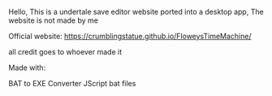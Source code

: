 Hello, This is a undertale save editor website ported into a desktop app, The website is not made by me

Official website: https://crumblingstatue.github.io/FloweysTimeMachine/

all credit goes to whoever made it

Made with:

BAT to EXE Converter
JScript
bat files
